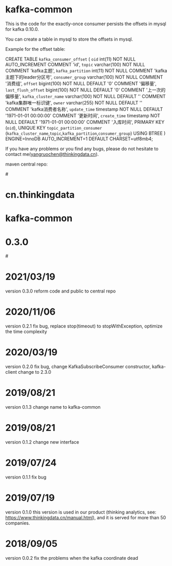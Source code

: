 # kafka-common

This is the code for the exactly-once consumer persists the offsets in mysql for kafka 0.10.0.

You can create a table in mysql to store the offsets in mysql.

Example for the offset table:

CREATE TABLE `kafka_consumer_offset` (
  `oid` int(11) NOT NULL AUTO_INCREMENT COMMENT 'id',
  `topic` varchar(100) NOT NULL COMMENT 'kafka主题',
  `kafka_partition` int(11) NOT NULL COMMENT 'kafka主题下的leader分区号',
  `consumer_group` varchar(100) NOT NULL COMMENT '消费组',
  `offset` bigint(100) NOT NULL DEFAULT '0' COMMENT '偏移量',
  `last_flush_offset` bigint(100) NOT NULL DEFAULT '0' COMMENT '上一次的偏移量',
  `kafka_cluster_name` varchar(100) NOT NULL DEFAULT '' COMMENT 'kafka集群唯一标识键',
  `owner` varchar(255) NOT NULL DEFAULT '' COMMENT 'kafka消费者名称',
  `update_time` timestamp NOT NULL DEFAULT '1971-01-01 00:00:00' COMMENT '更新时间',
  `create_time` timestamp NOT NULL DEFAULT '1971-01-01 00:00:00' COMMENT '入库时间',
  PRIMARY KEY (`oid`),
  UNIQUE KEY `topic_partition_consumer` (`kafka_cluster_name`,`topic`,`kafka_partition`,`consumer_group`) USING BTREE
) ENGINE=InnoDB AUTO_INCREMENT=1 DEFAULT CHARSET=utf8mb4;


If you have any problems or you find any bugs, please do not hesitate to contact me(yangruochen@thinkingdata.cn).

maven central repo:

#<dependency>
#  <groupId>cn.thinkingdata</groupId>
#  <artifactId>kafka-common</artifactId>
#  <version>0.3.0</version>
#</dependency>



# 2021/03/19
version 0.3.0 reform code and public to central repo

# 2020/11/06
version 0.2.1 fix bug, replace stop(timeout) to stopWithException, optimize the time complexity

# 2020/03/19
version 0.2.0 fix bug, change KafkaSubscribeConsumer constructor, kafka-client change to 2.3.0

# 2019/08/21
version 0.1.3 change name to kafka-common

# 2019/08/21
version 0.1.2 change new interface

# 2019/07/24
version 0.1.1 fix bug

# 2019/07/19
version 0.1.0 this version is used in our product (thinking analytics, see: https://www.thinkingdata.cn/manual.html), and it is served for more than 50 companies.

# 2018/09/05
version 0.0.2 fix the problems when the kafka coordinate dead
